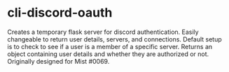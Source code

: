 # cli-discord-oauth
Creates a temporary flask server for discord authentication. Easily changeable to return user details, servers, and connections. Default setup is to check to see if a user is a member of a specific server. Returns an object containing user details and whether they are authorized or not. Originally designed for Mist #0069.
